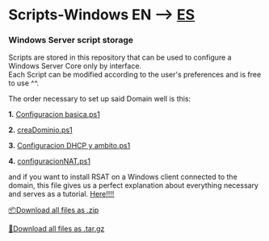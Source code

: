 # Scripts-Windows EN --> [ES](README.md)

### Windows Server script storage

Scripts are stored in this repository that can be used to configure a Windows Server Core only by interface.  
Each Script can be modified according to the user's preferences and is free to use ^^.

The order necessary to set up said Domain well is this:

  **1.** [Configuracion basica.ps1](Scripts/Configuracion%20basica.ps1)

  **2.** [creaDominio.ps1](Scripts/creaDominio.ps1)

  **3.** [Configuracion DHCP y ambito.ps1](Scripts/Configuracion%20DHCP%20y%20ambito.ps1)

  **4.** [configuracionNAT.ps1](Scripts/configuracionNAT.ps1)

and if you want to install RSAT on a Windows client connected to the domain, 
this file gives us a perfect explanation about everything necessary and serves as a tutorial. [Here!!!!](.txt%20explicativo-.Explanatory/WserverRSAT-EN.txt)

[📦Download all files as .zip](https://github.com/S4M73l09/scripts-guia-windows/archive/refs/tags/v1.0.0.zip)

[🐧Download all files as .tar.gz](https://github.com/S4M73l09/scripts-guia-windows/archive/refs/tags/v1.0.0.tar.gz)
